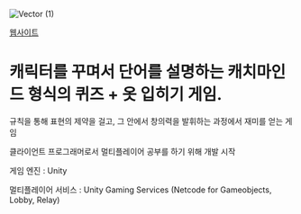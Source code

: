 ![Vector (1)](https://github.com/here0jang/Halloween-Everyday/assets/63058513/e768bf5c-7566-40f2-be3f-6fdd8339d2e0)

<a href="https://halloweeeneveryday.com/"> 웹사이트 </a>
<h1>캐릭터를 꾸며서 단어를 설명하는 캐치마인드 형식의 퀴즈 + 옷 입히기 게임.</h1>

규칙을 통해 표현의 제약을 걸고, 그 안에서 창의력을 발휘하는 과정에서 재미를 얻는 게임

클라이언트 프로그래머로서 멀티플레이어 공부를 하기 위해 개발 시작

게임 엔진 : Unity

멀티플레이어 서비스 : Unity Gaming Services (Netcode for Gameobjects, Lobby, Relay)

